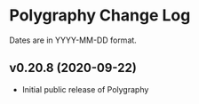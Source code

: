 # Polygraphy Change Log

Dates are in YYYY-MM-DD format.

## v0.20.8 (2020-09-22)
- Initial public release of Polygraphy
